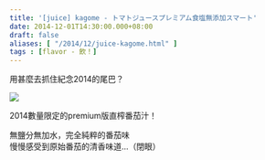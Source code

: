 ```yaml
---
title: '[juice] kagome - トマトジュースプレミアム食塩無添加スマート'
date: 2014-12-01T14:30:00.000+08:00
draft: false
aliases: [ "/2014/12/juice-kagome.html" ]
tags : [flavor - 飲！]
---
```


用甚麼去抓住紀念2014的尾巴？  

[![](https://farm9.staticflickr.com/8416/15634926720_9ffe482cae_z.jpg)](https://farm9.staticflickr.com/8416/15634926720_9ffe482cae_z.jpg)

2014數量限定的premium版直榨番茄汁！  
  
無鹽分無加水，完全純粹的番茄味  
慢慢感受到原始番茄的清香味道...（閉眼）